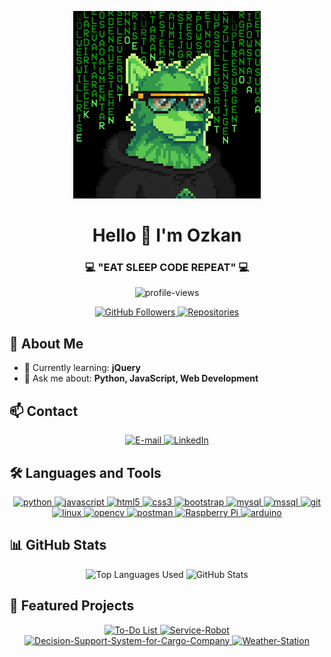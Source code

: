 <p align="center">
  <img src="https://github.com/00k4zN/00k4zN/blob/main/wolfcapital-wolfcapital-hacker.gif" width="300" />
</p>

<h1 align="center">Hello 👋 I'm Ozkan</h1>
<h3 align="center">💻 "EAT SLEEP CODE REPEAT" 💻</h3>

<p align="center">
  <img src="https://komarev.com/ghpvc/?username=00k4zn&label=Profile%20Views&color=blueviolet&style=for-the-badge" alt="profile-views" />
</p>

<div align="center">
  <a href="https://github.com/00k4zN?tab=followers">
    <img src="https://img.shields.io/github/followers/00k4zN?label=Followers&style=for-the-badge&color=blue" alt="GitHub Followers">
  </a>
  <a href="https://github.com/00k4zN?tab=repositories">
    <img src="https://img.shields.io/badge/Repositories-Show-green?style=for-the-badge&logo=github" alt="Repositories">
  </a>
</div>

## 🚀 About Me

- 🌱 Currently learning: **jQuery**
- 💬 Ask me about: **Python, JavaScript, Web Development**

## 📫 Contact

<p align="center">
  <a href="mailto:ozkn.yavz@gmail.com">
    <img src="https://img.shields.io/badge/-gmail-D14836?style=for-the-badge&logo=Gmail&logoColor=white" alt="E-mail">
  </a>
  <a href="https://linkedin.com/in/ozkanyavuz00" target="_blank">
    <img src="https://img.shields.io/badge/LinkedIn-%230077B5.svg?style=for-the-badge&logo=linkedin&logoColor=white" alt="LinkedIn">
  </a>
</p>

## 🛠️ Languages and Tools

<p align="center">
  <a href="https://www.python.org" target="_blank" rel="noreferrer">
    <img src="https://img.shields.io/badge/Python-3776AB?style=for-the-badge&logo=python&logoColor=white" alt="python"/>
  </a>
  <a href="https://developer.mozilla.org/en-US/docs/Web/JavaScript" target="_blank" rel="noreferrer">
    <img src="https://img.shields.io/badge/JavaScript-F7DF1E?style=for-the-badge&logo=javascript&logoColor=black" alt="javascript"/>
  </a>
  <a href="https://www.w3.org/html/" target="_blank" rel="noreferrer">
    <img src="https://img.shields.io/badge/HTML5-E34F26?style=for-the-badge&logo=html5&logoColor=white" alt="html5"/>
  </a>
  <a href="https://www.w3schools.com/css/" target="_blank" rel="noreferrer">
    <img src="https://img.shields.io/badge/CSS3-1572B6?style=for-the-badge&logo=css3&logoColor=white" alt="css3"/>
  </a>
  <a href="https://getbootstrap.com" target="_blank" rel="noreferrer">
    <img src="https://img.shields.io/badge/Bootstrap-563D7C?style=for-the-badge&logo=bootstrap&logoColor=white" alt="bootstrap"/>
  </a>
  <a href="https://www.mysql.com/" target="_blank" rel="noreferrer">
    <img src="https://img.shields.io/badge/MySQL-00000F?style=for-the-badge&logo=mysql&logoColor=white" alt="mysql"/>
  </a>
  <a href="https://www.microsoft.com/en-us/sql-server" target="_blank" rel="noreferrer">
    <img src="https://img.shields.io/badge/Microsoft_SQL_Server-CC2927?style=for-the-badge&logo=microsoft-sql-server&logoColor=white" alt="mssql"/>
  </a>
  <a href="https://git-scm.com/" target="_blank" rel="noreferrer">
    <img src="https://img.shields.io/badge/Git-F05032?style=for-the-badge&logo=git&logoColor=white" alt="git"/>
  </a>
  <a href="https://www.linux.org/" target="_blank" rel="noreferrer">
    <img src="https://img.shields.io/badge/Linux-FCC624?style=for-the-badge&logo=linux&logoColor=black" alt="linux"/>
  </a>
  <a href="https://opencv.org/" target="_blank" rel="noreferrer">
    <img src="https://img.shields.io/badge/OpenCV-5C3EE8?style=for-the-badge&logo=opencv&logoColor=white" alt="opencv"/>
  </a>
  <a href="https://postman.com" target="_blank" rel="noreferrer">
    <img src="https://img.shields.io/badge/Postman-FF6C37?style=for-the-badge&logo=postman&logoColor=white" alt="postman"/>
  </a>
  <a href="https://www.raspberrypi.org/" target="_blank" rel="noreferrer">
  <img src="https://img.shields.io/badge/Raspberry%20Pi-A22846?style=for-the-badge&logo=Raspberry%20Pi&logoColor=white" alt="Raspberry Pi"/>
  </a>
  <a href="https://www.arduino.cc/" target="_blank" rel="noreferrer">
    <img src="https://img.shields.io/badge/Arduino-00979D?style=for-the-badge&logo=Arduino&logoColor=white" alt="arduino"/>
  </a>
</p>

## 📊 GitHub Stats
<div align="center">
  <img src="https://github-readme-stats.vercel.app/api/top-langs?username=00k4zn&show_icons=true&locale=en&layout=compact&hide_border=true&langs_count=10&width=300" alt="Top Languages Used" />
  <img src="https://github-readme-stats.vercel.app/api?username=00k4zn&show_icons=true&locale=en&hide_border=true&count_private=true&width=300" alt="GitHub Stats" />
</div>






## 📌 Featured Projects

<div align="center">
  <a href="https://github.com/00k4zN/to-do-list">
    <img src="https://github-readme-stats.vercel.app/api/pin/?username=00k4zn&repo=to-do-list&hide_border=true" alt="To-Do List" />
  </a>
  <a href="https://github.com/00k4zN/Service-Robot">
    <img src="https://github-readme-stats.vercel.app/api/pin/?username=00k4zn&repo=Service-Robot&hide_border=true" alt="Service-Robot" />
  </a>
  <a href="https://github.com/00k4zN/Decision-Support-System-for-Cargo-Company">
    <img src="https://github-readme-stats.vercel.app/api/pin/?username=00k4zn&repo=Decision-Support-System-for-Cargo-Company&hide_border=true" alt="Decision-Support-System-for-Cargo-Company" />
  </a>
  <a href="https://github.com/00k4zN/Weather-Station">
    <img src="https://github-readme-stats.vercel.app/api/pin/?username=00k4zn&repo=Weather-Station&hide_border=true" alt="Weather-Station" />
  </a>
</div>

